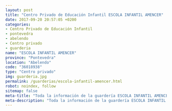 ```yaml
---
layout: post
title: "Centro Privado de Educación Infantil ESCOLA INFANTIL AMENCER"
date: 2017-09-20 20:57:05 +0200
categories:
- Centro Privado de Educación Infantil
- pontevedra
- abelendo
- Centro privado
- guarderia
name: "ESCOLA INFANTIL AMENCER"
province: "Pontevedra"
location: "Abelendo"
code: "36018938"
type: "Centro privado"
img: guarderia.jpg
permalink: /guarderias/escola-infantil-amencer.html
robot: noindex, follow
sitemap: false
meta-title: "Toda la información de la guardería ESCOLA INFANTIL AMENCER"
meta-description: "Toda la información de la guardería ESCOLA INFANTIL AMENCER"
---
```

